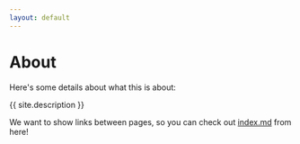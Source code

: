 ```yaml
---
layout: default
---
```



# About

Here's some details about what this is about:

{{ site.description }}

We want to show links between pages, so you can check out [index.md](index.md) from here!
